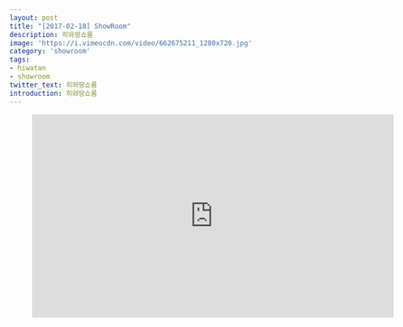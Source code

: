 ```yaml
---
layout: post
title: "[2017-02-18] ShowRoom"
description: 히와땅쇼룸
image: 'https://i.vimeocdn.com/video/662675211_1280x720.jpg'
category: 'showroom'
tags:
- hiwatan
- showroom
twitter_text: 히와땅쇼룸
introduction: 히와땅쇼룸
---
```

<figure class="video_container">
<iframe src="https://player.vimeo.com/video/239646320" width="640" height="360" frameborder="0" webkitallowfullscreen mozallowfullscreen allowfullscreen></iframe>
</figure>
